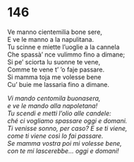 # 146
  
Ve manno cientemilia bone sere,  
E ve le manno a la napulitana.  
Tu scinne e miette l’uoglie a la cannela  
Che spassà’ nce vulimmo fino a dimane;  
Si pe’ sciorta lu suonne te vene,  
Comme te vene t’ ’o faje passare.  
Si mamma toja me volesse bene  
Cu’ buie me lassaria fino a dimane.

*Vi mando centomila buonasera,  
e ve le mando alla napoletana!  
Tu scendi e metti l’olio alle candele:  
ché ci vogliamo spassare oggi e domani.  
Ti venisse sonno, per caso? E se ti viene,  
come ti viene così lo fai passare.  
Se mamma vostra poi mi volesse bene,  
con te mi lascerebbe... oggi e domani!*


